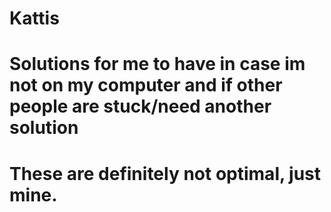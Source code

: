 # Kattis

# Solutions for me to have in case im not on my computer and if other people are stuck/need another solution
# These are definitely not optimal, just mine.

